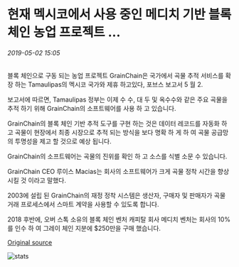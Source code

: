 # 현재 멕시코에서 사용 중인 메디치 기반 블록 체인 농업 프로젝트 ...

###### 2019-05-02 15:05

블록 체인으로 구동 되는 농업 프로젝트 GrainChain은 국가에서 곡물 추적 서비스를 확장 하는 Tamaulipas의 멕시코 국가와 제휴 하고있다, 포브스 보고서 5 월 2.

보고서에 따르면, Tamaulipas 정부는 이제 수 수, 대 두 및 옥수수와 같은 주요 곡물을 추적 하기 위해 GrainChain의 소프트웨어를 사용 하 고 있습니다.

GrainChain의 블록 체인 기반 추적 도구를 구현 하는 것은 데이터 레코드를 자동화 하 고 곡물이 현장에서 최종 시장으로 추적 되는 방식을 보다 명확 하 게 하 여 곡물 공급망의 투명성을 제고 할 것으로 예상 됩니다.

GrainChain의 소프트웨어는 곡물의 진위를 확인 하 고 소스를 식별 소문 수 있습니다.

GrainChain CEO 루이스 Macias는 회사의 소프트웨어가 크게 곡물 정착 시간을 향상 시킬 것 이라고 말했다.

2003에 설립 된 GrainChain의 재정 정착 시스템은 생산자, 구매자 및 판매자가 곡물 거래 프로세스에서 스마트 계약을 사용할 수 있도록 합니다.

2018 후반에, 오버 스톡 소유의 블록 체인 벤처 캐피탈 회사 메디치 벤처는 회사의 10%를 인수 하 여 그레이 체인 지분에 $250만을 구매 했습니다.

[Original source](https://cointelegraph.com/news/medici-backed-blockchain-agricultural-project-now-in-use-in-mexico)

![stats](https://c.statcounter.com/11760860/0/a89fa40b/1/ "stats")